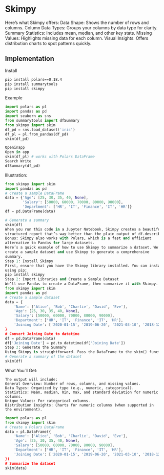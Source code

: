 # Skimpy

Here’s what Skimpy offers:
Data Shape: Shows the number of rows and columns.
Column Data Types: Groups your columns by data type for clarity.
Summary Statistics: Includes mean, median, and other key stats.
Missing Values: Highlights missing data for each column.
Visual Insights: Offers distribution charts to spot patterns quickly.


## Implementation
Install
~~~bash
pip install polars==0.18.4 
pip install summarytools 
pip install skimpy
~~~

Example

~~~python
import polars as pl
import pandas as pd
import seaborn as sns
from summarytools import dfSummary
from skimpy import skim
df_pd = sns.load_dataset('iris')
df_pl = pl.from_pandas(df_pd)
skim(df_pd)

Openinapp
Open in app
skim(df_pl) # works with Polars DataFrame
Search Write
dfSummary(df_pd)
~~~

Illustration: 

~~~python
from skimpy import skim
import pandas as pd
# Create a sample DataFrame
data = {'Age': [25, 30, 35, 40, None], 
        'Salary': [50000, 60000, 70000, 80000, 90000], 
        'Department': ['HR', 'IT', 'Finance', 'IT', 'HR']}
df = pd.DataFrame(data)

# Generate a summary
skim(df)
When you run this code in a Jupyter Notebook, Skimpy creates a beautiful,
structured report that’s way better than the plain output of df.describe().
Bonus: Skimpy also works with Polars, which is a fast and efficient
alternative to Pandas for large datasets.
Here’s a quick example of how to use Skimpy to summarize a dataset. We’ll
create a sample dataset and use Skimpy to generate a comprehensive
summary.
Step 1: Install Skimpy
First, ensure that you have the Skimpy library installed. You can install it
using pip:
pip install skimpy
Step 2: Import Libraries and Create a Sample Dataset
We’ll use Pandas to create a DataFrame, then summarize it with Skimpy.
from skimpy import skim
import pandas as pd
# Create a sample dataset
data = {
    'Name': ['Alice', 'Bob', 'Charlie', 'David', 'Eve'],
    'Age': [25, 30, 35, 40, None],
    'Salary': [50000, 60000, 70000, 80000, 90000],
    'Department': ['HR', 'IT', 'Finance', 'IT', 'HR'],
    'Joining Date': ['2020-01-15', '2019-06-20', '2021-03-10', '2018-12-25', '20
}
# Convert Joining Date to datetime
df = pd.DataFrame(data)
df['Joining Date'] = pd.to_datetime(df['Joining Date'])
Step 3: Generate the Summary
Using Skimpy is straightforward. Pass the DataFrame to the skim() function.
# Generate a summary of the dataset
skim(df)
~~~

What You’ll Get:
~~~plain
The output will include:
General Overview: Number of rows, columns, and missing values.
Data Types: Organized by type (e.g., numeric, categorical).
Statistics: Mean, median, min, max, and standard deviation for numeric
columns.
Unique Values: For categorical columns.
Distribution Insights: Charts for numeric columns (when supported in
the environment).
~~~

~~~python
import polars as pl
from skimpy import skim
# Create a Polars DataFrame
data = pl.DataFrame({
    'Name': ['Alice', 'Bob', 'Charlie', 'David', 'Eve'],
    'Age': [25, 30, 35, 40, None],
    'Salary': [50000, 60000, 70000, 80000, 90000],
    'Department': ['HR', 'IT', 'Finance', 'IT', 'HR'],
    'Joining Date': ['2020-01-15', '2019-06-20', '2021-03-10', '2018-12-25', '20
})
# Summarize the dataset
skim(data)
~~~



